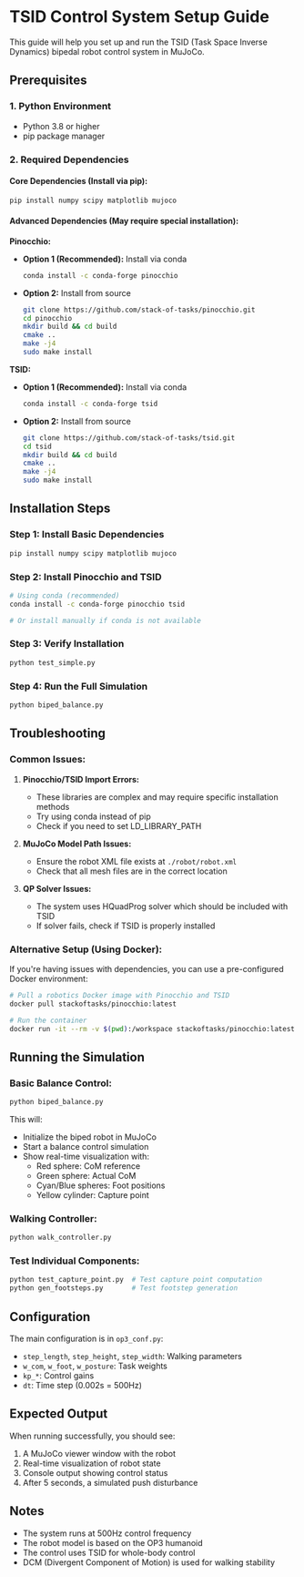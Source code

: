 # TSID Control System Setup Guide

This guide will help you set up and run the TSID (Task Space Inverse Dynamics) bipedal robot control system in MuJoCo.

## Prerequisites

### 1. Python Environment
- Python 3.8 or higher
- pip package manager

### 2. Required Dependencies

#### Core Dependencies (Install via pip):
```bash
pip install numpy scipy matplotlib mujoco
```

#### Advanced Dependencies (May require special installation):

**Pinocchio:**
- **Option 1 (Recommended):** Install via conda
  ```bash
  conda install -c conda-forge pinocchio
  ```
- **Option 2:** Install from source
  ```bash
  git clone https://github.com/stack-of-tasks/pinocchio.git
  cd pinocchio
  mkdir build && cd build
  cmake ..
  make -j4
  sudo make install
  ```

**TSID:**
- **Option 1 (Recommended):** Install via conda
  ```bash
  conda install -c conda-forge tsid
  ```
- **Option 2:** Install from source
  ```bash
  git clone https://github.com/stack-of-tasks/tsid.git
  cd tsid
  mkdir build && cd build
  cmake ..
  make -j4
  sudo make install
  ```

## Installation Steps

### Step 1: Install Basic Dependencies
```bash
pip install numpy scipy matplotlib mujoco
```

### Step 2: Install Pinocchio and TSID
```bash
# Using conda (recommended)
conda install -c conda-forge pinocchio tsid

# Or install manually if conda is not available
```

### Step 3: Verify Installation
```bash
python test_simple.py
```

### Step 4: Run the Full Simulation
```bash
python biped_balance.py
```

## Troubleshooting

### Common Issues:

1. **Pinocchio/TSID Import Errors:**
   - These libraries are complex and may require specific installation methods
   - Try using conda instead of pip
   - Check if you need to set LD_LIBRARY_PATH

2. **MuJoCo Model Path Issues:**
   - Ensure the robot XML file exists at `./robot/robot.xml`
   - Check that all mesh files are in the correct location

3. **QP Solver Issues:**
   - The system uses HQuadProg solver which should be included with TSID
   - If solver fails, check if TSID is properly installed

### Alternative Setup (Using Docker):

If you're having issues with dependencies, you can use a pre-configured Docker environment:

```bash
# Pull a robotics Docker image with Pinocchio and TSID
docker pull stackoftasks/pinocchio:latest

# Run the container
docker run -it --rm -v $(pwd):/workspace stackoftasks/pinocchio:latest
```

## Running the Simulation

### Basic Balance Control:
```bash
python biped_balance.py
```

This will:
- Initialize the biped robot in MuJoCo
- Start a balance control simulation
- Show real-time visualization with:
  - Red sphere: CoM reference
  - Green sphere: Actual CoM
  - Cyan/Blue spheres: Foot positions
  - Yellow cylinder: Capture point

### Walking Controller:
```bash
python walk_controller.py
```

### Test Individual Components:
```bash
python test_capture_point.py  # Test capture point computation
python gen_footsteps.py       # Test footstep generation
```

## Configuration

The main configuration is in `op3_conf.py`:
- `step_length`, `step_height`, `step_width`: Walking parameters
- `w_com`, `w_foot`, `w_posture`: Task weights
- `kp_*`: Control gains
- `dt`: Time step (0.002s = 500Hz)

## Expected Output

When running successfully, you should see:
1. A MuJoCo viewer window with the robot
2. Real-time visualization of robot state
3. Console output showing control status
4. After 5 seconds, a simulated push disturbance

## Notes

- The system runs at 500Hz control frequency
- The robot model is based on the OP3 humanoid
- The control uses TSID for whole-body control
- DCM (Divergent Component of Motion) is used for walking stability 